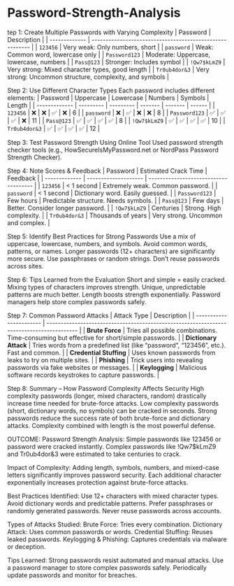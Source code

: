 # Password-Strength-Analysis

tep 1: Create Multiple Passwords with Varying Complexity
| Password      | Description                                              |
| ------------- | -------------------------------------------------------- |
| `123456`      | Very weak: Only numbers, short                           |
| `password`    | Weak: Common word, lowercase only                        |
| `Password123` | Moderate: Uppercase, lowercase, numbers                  |
| `Pass@123`    | Stronger: Includes symbol                                |
| `!Qw7$kLmZ9`  | Very strong: Mixed character types, good length          |
| `Tr0ub4dor&3` | Very strong: Uncommon structure, complexity, and symbols |

Step 2: Use Different Character Types
   Each password includes different elements:
   | Password      | Uppercase | Lowercase | Numbers | Symbols | Length |
| ------------- | --------- | --------- | ------- | ------- | ------ |
| `123456`      | ❌         | ❌         | ✅       | ❌       | 6      |
| `password`    | ❌         | ✅         | ❌       | ❌       | 8      |
| `Password123` | ✅         | ✅         | ✅       | ❌       | 11     |
| `Pass@123`    | ✅         | ✅         | ✅       | ✅       | 8      |
| `!Qw7$kLmZ9`  | ✅         | ✅         | ✅       | ✅       | 10     |
| `Tr0ub4dor&3` | ✅         | ✅         | ✅       | ✅       | 12     |

Step 3: Test Password Strength Using Online Tool
Used password strength checker tools (e.g., HowSecureIsMyPassword.net or NordPass Password Strength Checker).

Step 4: Note Scores & Feedback
| Password      | Estimated Crack Time | Feedback                              |
| ------------- | -------------------- | ------------------------------------- |
| `123456`      | < 1 second           | Extremely weak. Common password.      |
| `password`    | < 1 second           | Dictionary word. Easily guessed.      |
| `Password123` | Few hours            | Predictable structure. Needs symbols. |
| `Pass@123`    | Few days             | Better. Consider longer password.     |
| `!Qw7$kLmZ9`  | Centuries            | Strong. High complexity.              |
| `Tr0ub4dor&3` | Thousands of years   | Very strong. Uncommon and complex.    |

Step 5: Identify Best Practices for Strong Passwords
Use a mix of uppercase, lowercase, numbers, and symbols.
Avoid common words, patterns, or names.
Longer passwords (12+ characters) are significantly more secure.
Use passphrases or random strings.
Don’t reuse passwords across sites.

Step 6: Tips Learned from the Evaluation
Short and simple = easily cracked.
Mixing types of characters improves strength.
Unique, unpredictable patterns are much better.
Length boosts strength exponentially.
Password managers help store complex passwords safely.

Step 7: Common Password Attacks
| Attack Type             | Description                                                                               |
| ----------------------- | ----------------------------------------------------------------------------------------- |
| **Brute Force**         | Tries all possible combinations. Time-consuming but effective for short/simple passwords. |
| **Dictionary Attack**   | Tries words from a predefined list (like “password”, “123456”, etc.). Fast and common.    |
| **Credential Stuffing** | Uses known passwords from leaks to try on multiple sites.                                 |
| **Phishing**            | Trick users into revealing passwords via fake websites or messages.                       |
| **Keylogging**          | Malicious software records keystrokes to capture passwords.                               |

Step 8: Summary – How Password Complexity Affects Security
High complexity passwords (longer, mixed characters, random) drastically increase time needed for brute-force attacks.
Low complexity passwords (short, dictionary words, no symbols) can be cracked in seconds.
Strong passwords reduce the success rate of both brute-force and dictionary attacks.
Complexity combined with length is the most powerful defense.

OUTCOME:
Password Strength Analysis:
  Simple passwords like 123456 or password were cracked instantly.
  Complex passwords like !Qw7$kLmZ9 and Tr0ub4dor&3 were estimated to take centuries to crack.

Impact of Complexity:
  Adding length, symbols, numbers, and mixed-case letters significantly improves password security.
  Each additional character exponentially increases protection against brute-force attacks.

Best Practices Identified:
  Use 12+ characters with mixed character types.
  Avoid dictionary words and predictable patterns.
  Prefer passphrases or randomly generated passwords.
  Never reuse passwords across accounts.

Types of Attacks Studied:
  Brute Force: Tries every combination.
  Dictionary Attack: Uses common passwords or words.
  Credential Stuffing: Reuses leaked passwords.
  Keylogging & Phishing: Captures credentials via malware or deception.

Tips Learned:
  Strong passwords resist automated and manual attacks.
  Use a password manager to store complex passwords safely.
  Periodically update passwords and monitor for breaches.
